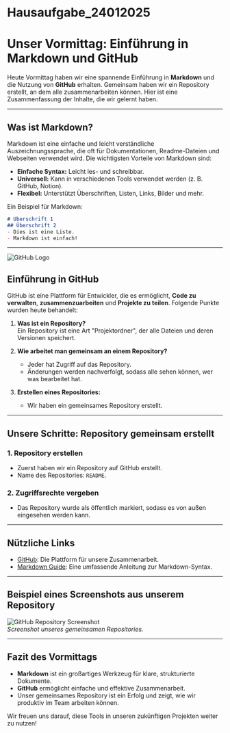 # Hausaufgabe_24012025
# Unser Vormittag: Einführung in Markdown und GitHub

Heute Vormittag haben wir eine spannende Einführung in **Markdown** und die Nutzung von **GitHub** erhalten. Gemeinsam haben wir ein Repository erstellt, an dem alle zusammenarbeiten können. Hier ist eine Zusammenfassung der Inhalte, die wir gelernt haben.

---

## Was ist Markdown?

Markdown ist eine einfache und leicht verständliche Auszeichnungssprache, die oft für Dokumentationen, Readme-Dateien und Webseiten verwendet wird. Die wichtigsten Vorteile von Markdown sind:  
- **Einfache Syntax:** Leicht les- und schreibbar.  
- **Universell:** Kann in verschiedenen Tools verwendet werden (z. B. GitHub, Notion).  
- **Flexibel:** Unterstützt Überschriften, Listen, Links, Bilder und mehr.

Ein Beispiel für Markdown:  
```markdown
# Überschrift 1  
## Überschrift 2  
- Dies ist eine Liste.  
- Markdown ist einfach!  
```

---
![GitHub Logo](https://github.githubassets.com/images/modules/logos_page/GitHub-Mark.png)

## Einführung in GitHub

GitHub ist eine Plattform für Entwickler, die es ermöglicht, **Code zu verwalten**, **zusammenzuarbeiten** und **Projekte zu teilen**. Folgende Punkte wurden heute behandelt:

1. **Was ist ein Repository?**  
   Ein Repository ist eine Art "Projektordner", der alle Dateien und deren Versionen speichert.

2. **Wie arbeitet man gemeinsam an einem Repository?**  
   - Jeder hat Zugriff auf das Repository.  
   - Änderungen werden nachverfolgt, sodass alle sehen können, wer was bearbeitet hat.  

3. **Erstellen eines Repositories:**  
   - Wir haben ein gemeinsames Repository erstellt.  
  
---

## Unsere Schritte: Repository gemeinsam erstellt

### 1. Repository erstellen
- Zuerst haben wir ein Repository auf GitHub erstellt.
- Name des Repositories: `README`.

### 2. Zugriffsrechte vergeben
- Das Repository wurde als öffentlich markiert, sodass es von außen eingesehen werden kann.


---

## Nützliche Links

- [GitHub](https://github.com): Die Plattform für unsere Zusammenarbeit.
- [Markdown Guide](https://www.markdownguide.org): Eine umfassende Anleitung zur Markdown-Syntax.

---

## Beispiel eines Screenshots aus unserem Repository

![GitHub Repository Screenshot](https://via.placeholder.com/800x400.png)  
*Screenshot unseres gemeinsamen Repositories.*

---

## Fazit des Vormittags

- **Markdown** ist ein großartiges Werkzeug für klare, strukturierte Dokumente.  
- **GitHub** ermöglicht einfache und effektive Zusammenarbeit.  
- Unser gemeinsames Repository ist ein Erfolg und zeigt, wie wir produktiv im Team arbeiten können.

Wir freuen uns darauf, diese Tools in unseren zukünftigen Projekten weiter zu nutzen!
